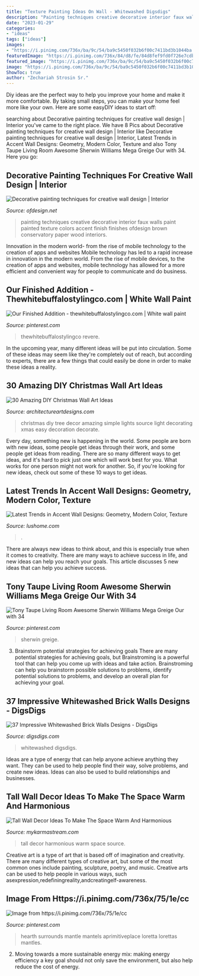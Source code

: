 ```yaml
---
title: "Texture Painting Ideas On Wall - Whitewashed Digsdigs"
description: "Painting techniques creative decorative interior faux walls paint painted texture colors accent finish finishes ofdesign brown conservatory paper wood interiors"
date: "2023-01-29"
categories:
- "ideas"
tags: ["ideas"]
images:
- "https://i.pinimg.com/736x/ba/9c/54/ba9c5450f032b6f00c7411bd3b1044ba.jpg"
featuredImage: "https://i.pinimg.com/736x/84/d8/fe/84d8fef9fd0f726e7cdbb1d7b9f2274d.jpg"
featured_image: "https://i.pinimg.com/736x/ba/9c/54/ba9c5450f032b6f00c7411bd3b1044ba.jpg"
image: "https://i.pinimg.com/736x/ba/9c/54/ba9c5450f032b6f00c7411bd3b1044ba.jpg"
ShowToc: true
author: "Zechariah Strosin Sr."
---
```



Diy ideas are the perfect way to help you improve your home and make it more comfortable. By taking small steps, you can make your home feel more like your own. Here are some easyDIY ideas to start off: 

	

		
searching about Decorative painting techniques for creative wall design | Interior you've came to the right place. We have 8 Pics about Decorative painting techniques for creative wall design | Interior like Decorative painting techniques for creative wall design | Interior, Latest Trends in Accent Wall Designs: Geometry, Modern Color, Texture and also Tony Taupe Living Room Awesome Sherwin Williams Mega Greige Our with 34. Here you go:
		
    
## Decorative Painting Techniques For Creative Wall Design | Interior

<img loading=lazy src="http://www.ofdesign.net/wp-content/uploads/files/2/5/0/decorative-painting-techniques-for-creative-wall-design-17-250.jpg" onerror="this.onerror=null;this.src='https://tse1.mm.bing.net/th?id=OIP.yQxLJ1GGwyUvOiPGEgW2cAHaNA&amp;pid=15.1';" alt="Decorative painting techniques for creative wall design | Interior">

_Source: ofdesign.net_

>painting techniques creative decorative interior faux walls paint painted texture colors accent finish finishes ofdesign brown conservatory paper wood interiors. 

	

Innovation in the modern world- from the rise of mobile technology to the creation of apps and websites
Mobile technology has led to a rapid increase in innovation in the modern world. From the rise of mobile devices, to the creation of apps and websites, mobile technology has allowed for a more efficient and convenient way for people to communicate and do business.

    
## Our Finished Addition - Thewhitebuffalostylingco.com | White Wall Paint

<img loading=lazy src="https://i.pinimg.com/736x/84/d8/fe/84d8fef9fd0f726e7cdbb1d7b9f2274d.jpg" onerror="this.onerror=null;this.src='https://tse1.mm.bing.net/th?id=OIP.cb6RaYXPtfDYd8Zwa9UKxgHaLH&amp;pid=15.1';" alt="Our Finished Addition - thewhitebuffalostylingco.com | White wall paint">

_Source: pinterest.com_

>thewhitebuffalostylingco revere. 

	

In the upcoming year, many different ideas will be put into circulation. Some of these ideas may seem like they're completely out of reach, but according to experts, there are a few things that could easily be done in order to make these ideas a reality.

    
## 30 Amazing DIY Christmas Wall Art Ideas

<img loading=lazy src="http://www.architectureartdesigns.com/wp-content/uploads/2013/12/279.jpg" onerror="this.onerror=null;this.src='https://tse2.mm.bing.net/th?id=OIP.pxCklbhJccB7Cpjmo_G9SwAAAA&amp;pid=15.1';" alt="30 Amazing DIY Christmas Wall Art Ideas">

_Source: architectureartdesigns.com_

>christmas diy tree decor amazing simple lights source light decorating xmas easy decoration decorate. 

	

Every day, something new is happening in the world. Some people are born with new ideas, some people get ideas through their work, and some people get ideas from reading. There are so many different ways to get ideas, and it's hard to pick just one which will work best for you. What works for one person might not work for another. So, if you're looking for new ideas, check out some of these 10 ways to get ideas.

    
## Latest Trends In Accent Wall Designs: Geometry, Modern Color, Texture

<img loading=lazy src="https://www.lushome.com/wp-content/uploads/2020/11/decorative-wall-panels-modern-interiors-7.jpg" onerror="this.onerror=null;this.src='https://tse4.mm.bing.net/th?id=OIP.1RfLLc9b3N9gMyg1BsAaegAAAA&amp;pid=15.1';" alt="Latest Trends in Accent Wall Designs: Geometry, Modern Color, Texture">

_Source: lushome.com_

>. 

	

There are always new ideas to think about, and this is especially true when it comes to creativity. There are many ways to achieve success in life, and new ideas can help you reach your goals. This article discusses 5 new ideas that can help you achieve success.

    
## Tony Taupe Living Room Awesome Sherwin Williams Mega Greige Our With 34

<img loading=lazy src="https://i.pinimg.com/736x/ba/9c/54/ba9c5450f032b6f00c7411bd3b1044ba.jpg" onerror="this.onerror=null;this.src='https://tse4.mm.bing.net/th?id=OIP.o_2VcUqMUWdbzjX2uHMRFgHaJ3&amp;pid=15.1';" alt="Tony Taupe Living Room Awesome Sherwin Williams Mega Greige Our with 34">

_Source: pinterest.com_

>sherwin greige. 

	

3. Brainstorm potential strategies for achieving goals
There are many potential strategies for achieving goals, but Brainstroming is a powerful tool that can help you come up with ideas and take action. Brainstroming can help you brainstorm possible solutions to problems, identify potential solutions to problems, and develop an overall plan for achieving your goal.

    
## 37 Impressive Whitewashed Brick Walls Designs - DigsDigs

<img loading=lazy src="https://www.digsdigs.com/photos/impressive-white-wash-brick-walls-designs-29-554x831.jpg" onerror="this.onerror=null;this.src='https://tse1.mm.bing.net/th?id=OIP.5w17TixMQSgc1bQ2pSIAIQHaLH&amp;pid=15.1';" alt="37 Impressive Whitewashed Brick Walls Designs - DigsDigs">

_Source: digsdigs.com_

>whitewashed digsdigs. 

	

Ideas are a type of energy that can help anyone achieve anything they want. They can be used to help people find their way, solve problems, and create new ideas. Ideas can also be used to build relationships and businesses.

    
## Tall Wall Decor Ideas To Make The Space Warm And Harmonious

<img loading=lazy src="https://mykarmastream.com/wp-content/uploads/2017/08/tall-wall-decor-12.jpg" onerror="this.onerror=null;this.src='https://tse2.mm.bing.net/th?id=OIP.OEIkSoiv5mMG8k3f4ckYOwDGEs&amp;pid=15.1';" alt="Tall Wall Decor Ideas To Make The Space Warm And Harmonious">

_Source: mykarmastream.com_

>tall decor harmonious warm space source. 

	

Creative art is a type of art that is based off of imagination and creativity. There are many different types of creative art, but some of the most common ones include painting, sculpture, poetry, and music. Creative arts can be used to help people in various ways, such asexpression,redefiningreality,andcreatingelf-awareness.

    
## Image From Https://i.pinimg.com/736x/75/1e/cc

<img loading=lazy src="https://i.pinimg.com/736x/cc/f9/34/ccf934bf62499f8ef4f7e678119939ea.jpg" onerror="this.onerror=null;this.src='https://tse2.mm.bing.net/th?id=OIP.1D1e1510rm_INYFxUymAlgHaJ3&amp;pid=15.1';" alt="Image from https://i.pinimg.com/736x/75/1e/cc">

_Source: pinterest.com_

>hearth surrounds mantle mantels aprimitiveplace loretta lorettas mantles. 

	

2. Moving towards a more sustainable energy mix: making energy efficiency a key goal should not only save the environment, but also help reduce the cost of energy.

